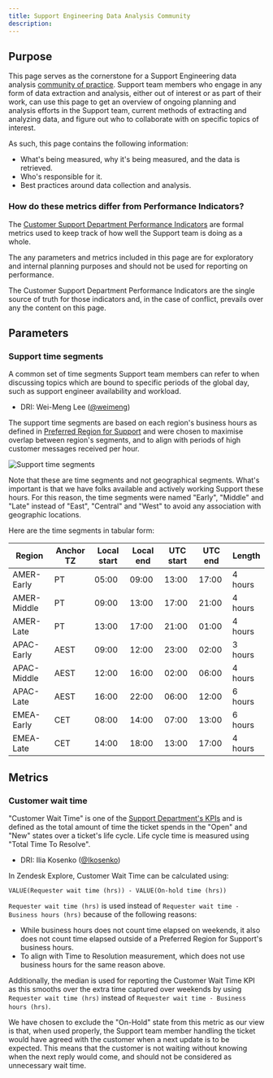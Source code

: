 ```yaml
---
title: Support Engineering Data Analysis Community
description:
---
```


## Purpose

This page serves as the cornerstone for a Support Engineering data analysis
[community of practice](https://en.wikipedia.org/wiki/Community_of_practice).
Support team members who engage in any form of data extraction and analysis,
either out of interest or as part of their work, can use this page to get an
overview of ongoing planning and analysis efforts in the Support team, current
methods of extracting and analyzing data, and figure out who to collaborate with
on specific topics of interest.

As such, this page contains the following information:

- What's being measured, why it's being measured, and the data is retrieved.
- Who's responsible for it.
- Best practices around data collection and analysis.

### How do these metrics differ from Performance Indicators?

The [Customer Support Department Performance Indicators](../performance-indicators/)
are formal metrics used to keep track of how well the Support team is doing as a
whole.

The any parameters and metrics included in this page are for exploratory
and internal planning purposes and should not be used for reporting on
performance.

The Customer Support Department Performance Indicators are the single source of
truth for those indicators and, in the case of conflict, prevails over any the
content on this page.

## Parameters

### Support time segments

A common set of time segments Support team members can refer to when discussing
topics which are bound to specific periods of the global day, such as support
engineer availability and workload.

- DRI: Wei-Meng Lee ([@weimeng](https://gitlab.com/weimeng))

The support time segments are based on each region's business hours as defined
in [Preferred Region for Support](https://about.gitlab.com/support/#effect-on-support-hours-if-a-preferred-region-for-support-is-chosen)
and were chosen to maximise overlap between region's segments, and to align with
periods of high customer messages received per hour.

![Support time segments](/images/support/support_time_segments.png)

Note that these are time segments and not geographical segments. What's
important is that we have folks available and actively working Support these
hours. For this reason, the time segments were named "Early", "Middle" and
"Late" instead of "East", "Central" and "West" to avoid any association with
geographic locations.

Here are the time segments in tabular form:

| Region      | Anchor TZ | Local start | Local end | UTC start | UTC end | Length  |
|-------------|-----------|-------------|-----------|-----------|---------|---------|
| AMER-Early  | PT        | 05:00       | 09:00     | 13:00     | 17:00   | 4 hours |
| AMER-Middle | PT        | 09:00       | 13:00     | 17:00     | 21:00   | 4 hours |
| AMER-Late   | PT        | 13:00       | 17:00     | 21:00     | 01:00   | 4 hours |
| APAC-Early  | AEST      | 09:00       | 12:00     | 23:00     | 02:00   | 3 hours |
| APAC-Middle | AEST      | 12:00       | 16:00     | 02:00     | 06:00   | 4 hours |
| APAC-Late   | AEST      | 16:00       | 22:00     | 06:00     | 12:00   | 6 hours |
| EMEA-Early  | CET       | 08:00       | 14:00     | 07:00     | 13:00   | 6 hours |
| EMEA-Late   | CET       | 14:00       | 18:00     | 13:00     | 17:00   | 4 hours |

## Metrics

### Customer wait time

"Customer Wait Time" is one of the [Support Department's KPIs](../performance-indicators/#customer-wait-times)
and is defined as the total amount of time the ticket spends in the "Open" and
"New" states over a ticket's life cycle. Life cycle time is measured using
"Total Time To Resolve".

- DRI: Ilia Kosenko ([@Ikosenko](https://gitlab.com/Ikosenko))

In Zendesk Explore, Customer Wait Time can be calculated using:

```zendesk
VALUE(Requester wait time (hrs)) - VALUE(On-hold time (hrs))
```

`Requester wait time (hrs)` is used instead of `Requester wait time - Business hours (hrs)`
because of the following reasons:

- While business hours does not count time elapsed on weekends, it also does not
  count time elapsed outside of a Preferred Region for Support's business hours.
- To align with Time to Resolution measurement, which does not use business
  hours for the same reason above.

Additionally, the median is used for reporting the Customer Wait Time KPI as
this smooths over the extra time captured over weekends by using `Requester wait time (hrs)`
instead of `Requester wait time - Business hours (hrs)`.

We have chosen to exclude the "On-Hold" state from this metric as our view is
that, when used properly, the Support team member handling the ticket would have
agreed with the customer when a next update is to be expected. This means that
the customer is not waiting without knowing when the next reply would come, and
should not be considered as unnecessary wait time.

